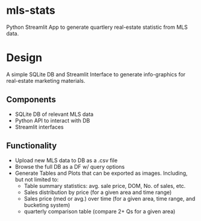 # mls-stats
Python Streamlit App to generate quartlery real-estate statistic from MLS data.

# Design

A simple SQLite DB and Streamlit Interface to generate info-graphics for real-estate marketing materials. 

## Components

* SQLite DB of relevant MLS data
* Python API to interact with DB
* Streamlit interfaces

## Functionality

* Upload new MLS data to DB as a .csv file
* Browse the full DB as a DF w/ query options
* Generate Tables and Plots that can be exported as images. Including, but not limited to:
    * Table summary statistics: avg. sale price, DOM, No. of sales, etc.
    * Sales distribution by price (for a given area and time range)
    * Sales price (med or avg.) over time (for a given area, time range, and bucketing system)
    * quarterly comparison table (compare 2+ Qs for a given area)
